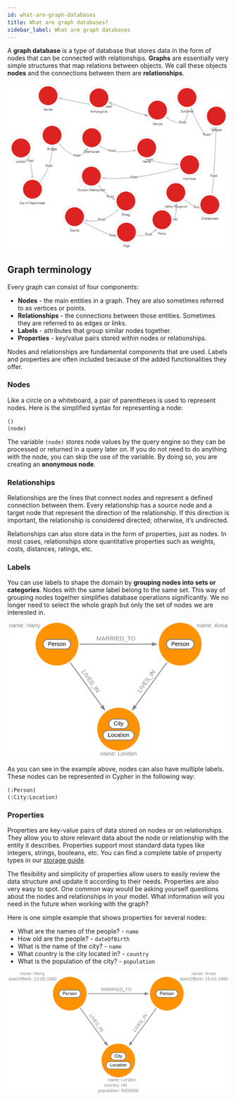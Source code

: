 ```yaml
---
id: what-are-graph-databases
title: What are graph databases?
sidebar_label: What are graph databases
---
```


A **graph database** is a type of database that stores data in the form of nodes
that can be connected with relationships. **Graphs** are essentially very simple
structures that map relations between objects. We call these objects **nodes**
and the connections between them are **relationships**.

![graph-database-example](data/graph-databases/graph-database-example.png)

## Graph terminology 
Every graph can consist of four components: 

* **Nodes** - the main entities in a graph. They are also sometimes referred to
  as vertices or points. 
* **Relationships** - the connections between those entities. Sometimes they are
  referred to as edges or links.
* **Labels** - attributes that group similar nodes together.
* **Properties** - key/value pairs stored within nodes or relationships.

Nodes and relationships are fundamental components that are used. Labels and
properties are often included because of the added functionalities they offer. 

### Nodes

Like a circle on a whiteboard, a pair of parentheses is used to represent nodes.
Here is the simplified syntax for representing a node:

```cypher
()
(node)
```

The variable `(node)` stores node values by the query engine so they can be
processed or returned in a query later on.  If you do not need to do anything
with the node, you can skip the use of the variable. By doing so, you are
creating an **anonymous node**.

### Relationships

Relationships are the lines that connect nodes and represent a defined
connection between them. Every relationship has a source node and a target node
that represent the direction of the relationship. If this direction is
important, the relationship is considered directed; otherwise, it’s undirected.

Relationships can also store data in the form of properties, just as nodes. In
most cases, relationships store quantitative properties such as weights, costs,
distances, ratings, etc.

### Labels

You can use labels to shape the domain by **grouping nodes into sets or
categories**. Nodes with the same label belong to the same set. This way of
grouping nodes together simplifies database operations significantly. We no
longer need to select the whole graph but only the set of nodes we are
interested in.

![labels-example](data/graph-databases/labels-example.png)

As you can see in the example above, nodes can also have multiple labels. These
nodes can be represented in Cypher in the following way:

```cypher
(:Person)
(:City:Location)
```
### Properties

Properties are key-value pairs of data stored on nodes or on relationships. They
allow you to store relevant data about the node or relationship with the entity
it describes. Properties support most standard data types like integers,
strings, booleans, etc. You can find a complete table of property types in our
[storage guide](/memgraph/under-the-hood/storage#properties).

The flexibility and simplicity of properties allow users to easily review the
data structure and update it according to their needs. Properties are also very
easy to spot. One common way would be asking yourself questions about the nodes
and relationships in your model. What information will you need in the future
when working with the graph?

Here is one simple example that shows properties for several nodes:

* What are the names of the people? - `name`
* How old are the people? - `dateOfBirth`
* What is the name of the city? - `name`
* What country is the city located in? - `country`
* What is the population of the city? - `population`

![properties-example](data/graph-databases/properties-example.png)